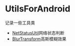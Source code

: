 # UtilsForAndroid
记录一些工具类
- [NetStatusUtil](https://github.com/fr1014/UtilsForAndroid/blob/master/NetStatusUtil.java)网络状态判断
- [BlurTransform](https://github.com/fr1014/UtilsForAndroid/blob/master/BlurTransform.java)高斯模糊效果
